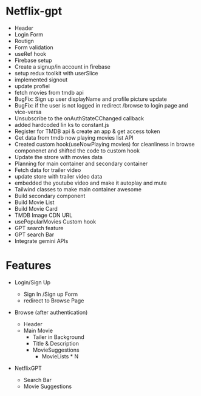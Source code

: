 # Netflix-gpt
- Header
- Login Form
- Routign
- Form validation
- useRef hook
- Firebase setup
- Create a signup/in account in firebase  
- setup redux toolkit with userSlice
- implemented signout
- update profiel
- fetch movies from tmdb api
- BugFix: Sign up user displayName and profile picture update
- BugFix: if the user is not logged in redirect /browse to login page and vice-versa
- Unsubscribe to the onAuthStateCChanged callback
- added hardcoded lin ks to constant.js
- Register for TMDB api & create an app & get access token
- Get data from tmdb now playing movies list API
- Created custom hook(useNowPlaying movies) for cleanliness in browse componenet and shifted the code to    custom hook
- Update the strore with movies data
- Planning for main container and secondary container
- Fetch data for trailer video
- update store with trailer video data
- embedded the youtube video and make it autoplay and mute
- Tailwind classes to make main container awesome
- Build secondary component
- Build Movie List
- Build Movie Card
- TMDB Image CDN URL
- usePopularMovies Custom hook
- GPT search feature
- GPT search Bar
- Integrate gemini APIs


# Features
- Login/Sign Up
    - Sign In /Sign up Form
    - redirect to Browse Page

- Browse (after authentication)

    - Header
    - Main Movie
        - Tailer in Background
        - Title & Description
        - MovieSuggestions
            - MovieLists * N 
- NetflixGPT
    - Search Bar
    - Movie Suggestions 





    